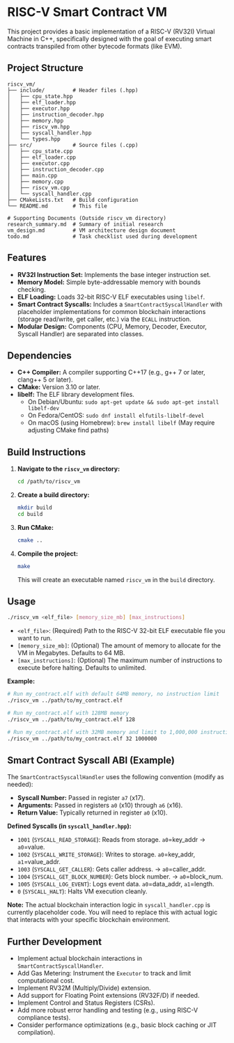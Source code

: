 # RISC-V Smart Contract VM

This project provides a basic implementation of a RISC-V (RV32I) Virtual Machine in C++, specifically designed with the goal of executing smart contracts transpiled from other bytecode formats (like EVM).

## Project Structure

```
riscv_vm/
├── include/         # Header files (.hpp)
│   ├── cpu_state.hpp
│   ├── elf_loader.hpp
│   ├── executor.hpp
│   ├── instruction_decoder.hpp
│   ├── memory.hpp
│   ├── riscv_vm.hpp
│   ├── syscall_handler.hpp
│   └── types.hpp
├── src/             # Source files (.cpp)
│   ├── cpu_state.cpp
│   ├── elf_loader.cpp
│   ├── executor.cpp
│   ├── instruction_decoder.cpp
│   ├── main.cpp
│   ├── memory.cpp
│   ├── riscv_vm.cpp
│   └── syscall_handler.cpp
├── CMakeLists.txt   # Build configuration
└── README.md        # This file

# Supporting Documents (Outside riscv_vm directory)
research_summary.md  # Summary of initial research
vm_design.md         # VM architecture design document
todo.md              # Task checklist used during development
```

## Features

*   **RV32I Instruction Set:** Implements the base integer instruction set.
*   **Memory Model:** Simple byte-addressable memory with bounds checking.
*   **ELF Loading:** Loads 32-bit RISC-V ELF executables using `libelf`.
*   **Smart Contract Syscalls:** Includes a `SmartContractSyscallHandler` with placeholder implementations for common blockchain interactions (storage read/write, get caller, etc.) via the `ECALL` instruction.
*   **Modular Design:** Components (CPU, Memory, Decoder, Executor, Syscall Handler) are separated into classes.

## Dependencies

*   **C++ Compiler:** A compiler supporting C++17 (e.g., g++ 7 or later, clang++ 5 or later).
*   **CMake:** Version 3.10 or later.
*   **libelf:** The ELF library development files.
    *   On Debian/Ubuntu: `sudo apt-get update && sudo apt-get install libelf-dev`
    *   On Fedora/CentOS: `sudo dnf install elfutils-libelf-devel`
    *   On macOS (using Homebrew): `brew install libelf` (May require adjusting CMake find paths)

## Build Instructions

1.  **Navigate to the `riscv_vm` directory:**
    ```bash
    cd /path/to/riscv_vm 
    ```

2.  **Create a build directory:**
    ```bash
    mkdir build
    cd build
    ```

3.  **Run CMake:**
    ```bash
    cmake ..
    ```

4.  **Compile the project:**
    ```bash
    make
    ```
    This will create an executable named `riscv_vm` in the `build` directory.

## Usage

```bash
./riscv_vm <elf_file> [memory_size_mb] [max_instructions]
```

*   `<elf_file>`: (Required) Path to the RISC-V 32-bit ELF executable file you want to run.
*   `[memory_size_mb]`: (Optional) The amount of memory to allocate for the VM in Megabytes. Defaults to 64 MB.
*   `[max_instructions]`: (Optional) The maximum number of instructions to execute before halting. Defaults to unlimited.

**Example:**

```bash
# Run my_contract.elf with default 64MB memory, no instruction limit
./riscv_vm ../path/to/my_contract.elf 

# Run my_contract.elf with 128MB memory
./riscv_vm ../path/to/my_contract.elf 128

# Run my_contract.elf with 32MB memory and limit to 1,000,000 instructions
./riscv_vm ../path/to/my_contract.elf 32 1000000
```

## Smart Contract Syscall ABI (Example)

The `SmartContractSyscallHandler` uses the following convention (modify as needed):

*   **Syscall Number:** Passed in register `a7` (x17).
*   **Arguments:** Passed in registers `a0` (x10) through `a6` (x16).
*   **Return Value:** Typically returned in register `a0` (x10).

**Defined Syscalls (in `syscall_handler.hpp`):**

*   `1001` (`SYSCALL_READ_STORAGE`): Reads from storage. `a0`=key_addr -> `a0`=value.
*   `1002` (`SYSCALL_WRITE_STORAGE`): Writes to storage. `a0`=key_addr, `a1`=value_addr.
*   `1003` (`SYSCALL_GET_CALLER`): Gets caller address. -> `a0`=caller_addr.
*   `1004` (`SYSCALL_GET_BLOCK_NUMBER`): Gets block number. -> `a0`=block_num.
*   `1005` (`SYSCALL_LOG_EVENT`): Logs event data. `a0`=data_addr, `a1`=length.
*   `0` (`SYSCALL_HALT`): Halts VM execution cleanly.

**Note:** The actual blockchain interaction logic in `syscall_handler.cpp` is currently placeholder code. You will need to replace this with actual logic that interacts with your specific blockchain environment.

## Further Development

*   Implement actual blockchain interactions in `SmartContractSyscallHandler`.
*   Add Gas Metering: Instrument the `Executor` to track and limit computational cost.
*   Implement RV32M (Multiply/Divide) extension.
*   Add support for Floating Point extensions (RV32F/D) if needed.
*   Implement Control and Status Registers (CSRs).
*   Add more robust error handling and testing (e.g., using RISC-V compliance tests).
*   Consider performance optimizations (e.g., basic block caching or JIT compilation).

